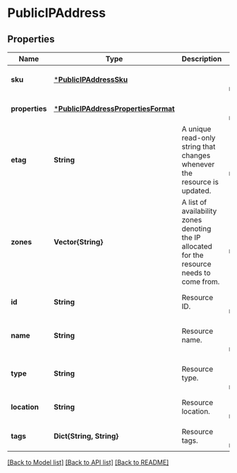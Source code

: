 # PublicIPAddress


## Properties
Name | Type | Description | Notes
------------ | ------------- | ------------- | -------------
**sku** | [***PublicIPAddressSku**](PublicIPAddressSku.md) |  | [optional] [default to nothing]
**properties** | [***PublicIPAddressPropertiesFormat**](PublicIPAddressPropertiesFormat.md) |  | [optional] [default to nothing]
**etag** | **String** | A unique read-only string that changes whenever the resource is updated. | [optional] [readonly] [default to nothing]
**zones** | **Vector{String}** | A list of availability zones denoting the IP allocated for the resource needs to come from. | [optional] [default to nothing]
**id** | **String** | Resource ID. | [optional] [default to nothing]
**name** | **String** | Resource name. | [optional] [readonly] [default to nothing]
**type** | **String** | Resource type. | [optional] [readonly] [default to nothing]
**location** | **String** | Resource location. | [optional] [default to nothing]
**tags** | **Dict{String, String}** | Resource tags. | [optional] [default to nothing]


[[Back to Model list]](../README.md#models) [[Back to API list]](../README.md#api-endpoints) [[Back to README]](../README.md)


